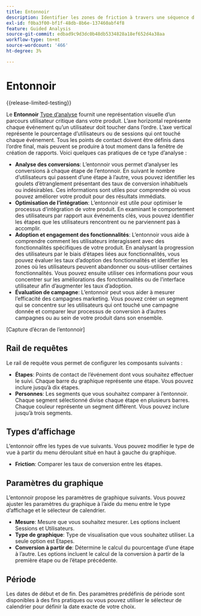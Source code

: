 ```yaml
---
title: Entonnoir
description: Identifier les zones de friction à travers une séquence d’étapes.
exl-id: f0ba3f00-bf1f-48db-8b6e-137460abf4f8
feature: Guided Analysis
source-git-commit: edbad9c9d3dc0b48db5334828a18ef652d4a38aa
workflow-type: tm+mt
source-wordcount: '466'
ht-degree: 3%

---
```


# Entonnoir

{{release-limited-testing}}

Le **Entonnoir** [Type d’analyse](overview.md) fournit une représentation visuelle d’un parcours utilisateur critique dans votre produit. L’axe horizontal représente chaque événement qu’un utilisateur doit toucher dans l’ordre. L’axe vertical représente le pourcentage d’utilisateurs ou de sessions qui ont touché chaque événement. Tous les points de contact doivent être définis dans l’ordre final, mais peuvent se produire à tout moment dans la fenêtre de création de rapports. Voici quelques cas pratiques de ce type d’analyse :

* **Analyse des conversions**: L’entonnoir vous permet d’analyser les conversions à chaque étape de l’entonnoir. En suivant le nombre d’utilisateurs qui passent d’une étape à l’autre, vous pouvez identifier les goulets d’étranglement présentant des taux de conversion inhabituels ou indésirables. Ces informations sont utiles pour comprendre où vous pouvez améliorer votre produit pour des résultats immédiats.
* **Optimisation de l’intégration**: L’entonnoir est utile pour optimiser le processus d’intégration de votre produit. En examinant le comportement des utilisateurs par rapport aux événements clés, vous pouvez identifier les étapes que les utilisateurs rencontrent ou ne parviennent pas à accomplir.
* **Adoption et engagement des fonctionnalités**: L’entonnoir vous aide à comprendre comment les utilisateurs interagissent avec des fonctionnalités spécifiques de votre produit. En analysant la progression des utilisateurs par le biais d’étapes liées aux fonctionnalités, vous pouvez évaluer les taux d’adoption des fonctionnalités et identifier les zones où les utilisateurs peuvent abandonner ou sous-utiliser certaines fonctionnalités. Vous pouvez ensuite utiliser ces informations pour vous concentrer sur les améliorations des fonctionnalités ou de l’interface utilisateur afin d’augmenter les taux d’adoption.
* **Évaluation de campagne**: L’entonnoir peut vous aider à mesurer l’efficacité des campagnes marketing. Vous pouvez créer un segment qui se concentre sur les utilisateurs qui ont touché une campagne donnée et comparer leur processus de conversion à d’autres campagnes ou au sein de votre produit dans son ensemble.

[Capture d’écran de l’entonnoir]

## Rail de requêtes

Le rail de requête vous permet de configurer les composants suivants :

* **Étapes**: Points de contact de l’événement dont vous souhaitez effectuer le suivi. Chaque barre du graphique représente une étape. Vous pouvez inclure jusqu’à dix étapes.
* **Personnes**: Les segments que vous souhaitez comparer à l’entonnoir. Chaque segment sélectionné divise chaque étape en plusieurs barres. Chaque couleur représente un segment différent. Vous pouvez inclure jusqu’à trois segments.

## Types d’affichage

L’entonnoir offre les types de vue suivants. Vous pouvez modifier le type de vue à partir du menu déroulant situé en haut à gauche du graphique.

* **Friction**: Comparer les taux de conversion entre les étapes.

## Paramètres du graphique

L’entonnoir propose les paramètres de graphique suivants. Vous pouvez ajuster les paramètres du graphique à l’aide du menu entre le type d’affichage et le sélecteur de calendrier.

* **Mesure**: Mesure que vous souhaitez mesurer. Les options incluent Sessions et Utilisateurs.
* **Type de graphique**: Type de visualisation que vous souhaitez utiliser. La seule option est Etapes.
* **Conversion à partir de**: Détermine le calcul du pourcentage d’une étape à l’autre. Les options incluent le calcul de la conversion à partir de la première étape ou de l’étape précédente.

## Période

Les dates de début et de fin. Des paramètres prédéfinis de période sont disponibles à des fins pratiques ou vous pouvez utiliser le sélecteur de calendrier pour définir la date exacte de votre choix.
